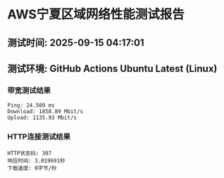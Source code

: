 # AWS宁夏区域网络性能测试报告
## 测试时间: 2025-09-15 04:17:01
## 测试环境: GitHub Actions Ubuntu Latest (Linux)

### 带宽测试结果
```
Ping: 24.509 ms
Download: 1858.89 Mbit/s
Upload: 1135.93 Mbit/s
```

### HTTP连接测试结果
```
HTTP状态码: 307
响应时间: 3.019691秒
下载速度: 0字节/秒
```

